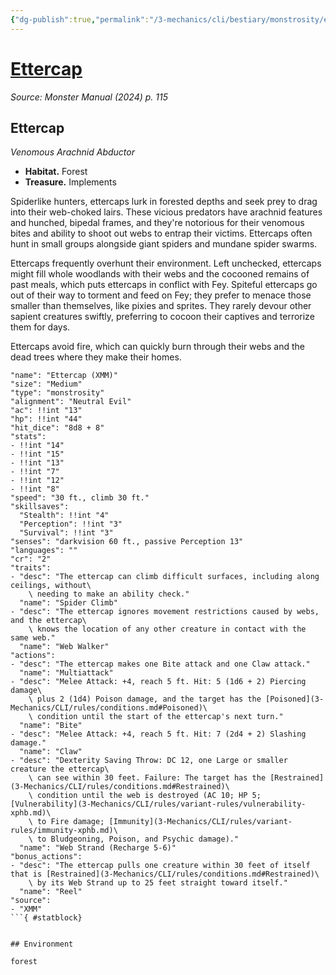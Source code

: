 ```yaml
---
{"dg-publish":true,"permalink":"/3-mechanics/cli/bestiary/monstrosity/ettercap-xmm/","tags":["ttrpg-cli/compendium/src/5e/xmm","ttrpg-cli/monster/cr/2","ttrpg-cli/monster/environment/forest","ttrpg-cli/monster/size/medium","ttrpg-cli/monster/type/monstrosity"],"created":"2025-02-22T12:02:28.165-05:00","updated":"2025-02-26T17:46:10.440-05:00"}
---
```


# [Ettercap](3-Mechanics/CLI/bestiary/monstrosity/ettercap-xmm.md)
*Source: Monster Manual (2024) p. 115*  

## Ettercap

*Venomous Arachnid Abductor*

- **Habitat.** Forest  
- **Treasure.** Implements  

Spiderlike hunters, ettercaps lurk in forested depths and seek prey to drag into their web-choked lairs. These vicious predators have arachnid features and hunched, bipedal frames, and they're notorious for their venomous bites and ability to shoot out webs to entrap their victims. Ettercaps often hunt in small groups alongside giant spiders and mundane spider swarms.

Ettercaps frequently overhunt their environment. Left unchecked, ettercaps might fill whole woodlands with their webs and the cocooned remains of past meals, which puts ettercaps in conflict with Fey. Spiteful ettercaps go out of their way to torment and feed on Fey; they prefer to menace those smaller than themselves, like pixies and sprites. They rarely devour other sapient creatures swiftly, preferring to cocoon their captives and terrorize them for days.

Ettercaps avoid fire, which can quickly burn through their webs and the dead trees where they make their homes.

```statblock
"name": "Ettercap (XMM)"
"size": "Medium"
"type": "monstrosity"
"alignment": "Neutral Evil"
"ac": !!int "13"
"hp": !!int "44"
"hit_dice": "8d8 + 8"
"stats":
- !!int "14"
- !!int "15"
- !!int "13"
- !!int "7"
- !!int "12"
- !!int "8"
"speed": "30 ft., climb 30 ft."
"skillsaves":
  "Stealth": !!int "4"
  "Perception": !!int "3"
  "Survival": !!int "3"
"senses": "darkvision 60 ft., passive Perception 13"
"languages": ""
"cr": "2"
"traits":
- "desc": "The ettercap can climb difficult surfaces, including along ceilings, without\
    \ needing to make an ability check."
  "name": "Spider Climb"
- "desc": "The ettercap ignores movement restrictions caused by webs, and the ettercap\
    \ knows the location of any other creature in contact with the same web."
  "name": "Web Walker"
"actions":
- "desc": "The ettercap makes one Bite attack and one Claw attack."
  "name": "Multiattack"
- "desc": "Melee Attack: +4, reach 5 ft. Hit: 5 (1d6 + 2) Piercing damage\
    \ plus 2 (1d4) Poison damage, and the target has the [Poisoned](3-Mechanics/CLI/rules/conditions.md#Poisoned)\
    \ condition until the start of the ettercap's next turn."
  "name": "Bite"
- "desc": "Melee Attack: +4, reach 5 ft. Hit: 7 (2d4 + 2) Slashing damage."
  "name": "Claw"
- "desc": "Dexterity Saving Throw: DC 12, one Large or smaller creature the ettercap\
    \ can see within 30 feet. Failure: The target has the [Restrained](3-Mechanics/CLI/rules/conditions.md#Restrained)\
    \ condition until the web is destroyed (AC 10; HP 5; [Vulnerability](3-Mechanics/CLI/rules/variant-rules/vulnerability-xphb.md)\
    \ to Fire damage; [Immunity](3-Mechanics/CLI/rules/variant-rules/immunity-xphb.md)\
    \ to Bludgeoning, Poison, and Psychic damage)."
  "name": "Web Strand (Recharge 5-6)"
"bonus_actions":
- "desc": "The ettercap pulls one creature within 30 feet of itself that is [Restrained](3-Mechanics/CLI/rules/conditions.md#Restrained)\
    \ by its Web Strand up to 25 feet straight toward itself."
  "name": "Reel"
"source":
- "XMM"
```{ #statblock}


## Environment

forest